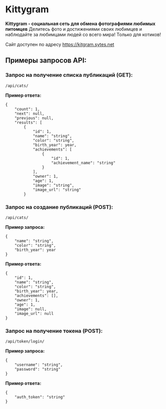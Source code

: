 # Kittygram
**Kittygram - социальная сеть для обмена фотографиями любимых питомцев**
Делитесь фото и достижениями своих любимцев и наблюдайте за любимцами людей со всего мира!
Только для котиков!

Сайт доступен по адресу https://kitgram.sytes.net


## Примеры запросов API:
### Запрос на получение списка публикаций (GET):
```
/api/cats/
```
**Пример ответа:**
```
{
    "count": 1,
    "next": null,
    "previous": null,
    "results": [
        {
            "id": 1,
            "name": "string",
            "color": "string",
            "birth_year": year,
            "achievements": [
                {
                    "id": 1,
                    "achievement_name": "string"
                }
            ],
            "owner": 1,
            "age": 1,
            "image": "string",
            "image_url": "string"
        }
```
### Запрос на создание публикаций (POST):
```
/api/cats/
```
**Пример запроса:**
```
{
    "name": "string",
    "color": "string",
    "birth_year": year
}
```
**Пример ответа:**
```
{
    "id": 1,
    "name": "string",
    "color": "string",
    "birth_year": year,
    "achievements": [],
    "owner": 1,
    "age": 1,
    "image": null,
    "image_url": null
}
```
### Запрос на получение токена (POST):
```
/api/token/login/
```
**Пример запроса:**
```
{
    "username": "string",
    "password": "string"
}
```
**Пример ответа:**
```
{
    "auth_token": "string"
}
```
